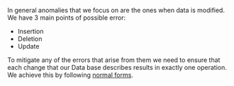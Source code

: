 In general anomalies that we focus on are the ones when data is modified. 
We have 3 main points of possible error:
 - Insertion 
 - Deletion
 - Update

To mitigate any of the errors that arise from them we need to ensure that each change that our Data base describes results in exactly one operation. 
We achieve this by following [normal forms](Normalization%20in%20Data%20Bases.md#Normal%20Forms%20rules).